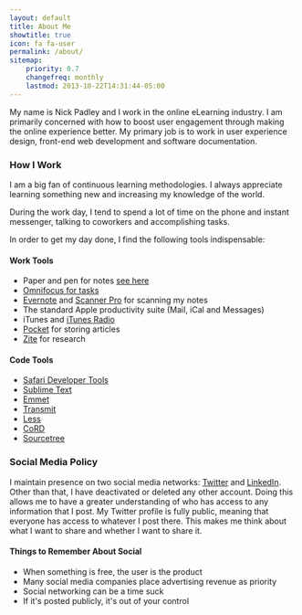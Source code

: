 ```yaml
---
layout: default
title: About Me
showtitle: true
icon: fa fa-user
permalink: /about/
sitemap:
    priority: 0.7
    changefreq: monthly
    lastmod: 2013-10-22T14:31:44-05:00
---
```


My name is Nick Padley and I work in the online eLearning industry. I am primarily concerned with how to boost user engagement through making the online experience better. My primary job is to work in user experience design, front-end web development and software documentation.

### How I Work

I am a big fan of continuous learning methodologies. I always appreciate learning something new and increasing my knowledge of the world.

During the work day, I tend to spend a lot of time on the phone and instant messenger, talking to coworkers and accomplishing tasks. 

In order to get my day done, I find the following tools indispensable:

#### Work Tools

* Paper and pen for notes [see here][notes]
* [Omnifocus for tasks][omnifocus]
* [Evernote] and [Scanner Pro][spro] for scanning my notes
* The standard Apple productivity suite (Mail, iCal and Messages)
* iTunes and [iTunes Radio][itunes]
* [Pocket] for storing articles
* [Zite] for research

#### Code Tools
* [Safari Developer Tools](https://developer.apple.com/safari/tools/)
* [Sublime Text](http://www.sublimetext.com/)
* [Emmet](http://docs.emmet.io/)
* [Transmit](http://panic.com/transmit/)
* [Less](http://www.lesscss.org)
* [CoRD](http://cord.sourceforge.net/)
* [Sourcetree](http://www.sourcetreeapp.com/)

### Social Media Policy

I maintain presence on two social media networks: [Twitter](http://twitter.com/nickpadley) and [LinkedIn](http://www.linkedin.com/in/nickpadley). Other than that, I have deactivated or deleted any other account. Doing this allows me to have a greater understanding of who has access to any information that I post. My Twitter profile is fully public, meaning that everyone has access to whatever I post there. This makes me think about what I want to share and whether I want to share it.

#### Things to Remember About Social

* When something is free, the user is the product
* Many social media companies place advertising revenue as priority
* Social networking can be a time suck
* If it's posted publicly, it's out of your control

[notes]: http://www.tigerpens.co.uk/blog/handwriting-vs-technology-6-reasons-why-taking-notes-by-hand-still-wins/ "Taking Notes By Hand"
[omnifocus]: http://www.omnigroup.com/products/omnifocus/ "Omnifocus"
[evernote]: http://evernote.com
[itunes]: http://www.apple.com/itunes/itunes-radio/
[pocket]: http://getpocket.com/
[zite]: http://www.zite.com/
[spro]: http://readdle.com/products/scannerpro/
